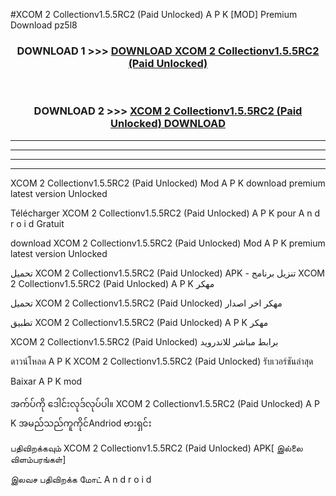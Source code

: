 #XCOM 2 Collectionv1.5.5RC2 (Paid Unlocked) A P K [MOD] Premium Download pz5l8



<div align="center">

<h3>DOWNLOAD 1 >>> <a href="https://teeasianyam.web.app?sq=XCOM 2 Collectionv1.5.5RC2 (Paid Unlocked)">DOWNLOAD XCOM 2 Collectionv1.5.5RC2 (Paid Unlocked) </a></h3><br>

<h3>DOWNLOAD 2 >>> <a href="https://teeasianyam.web.app?sq=XCOM 2 Collectionv1.5.5RC2 (Paid Unlocked) ">XCOM 2 Collectionv1.5.5RC2 (Paid Unlocked)  DOWNLOAD </a></h3>

</div>


----------------------------------------------------------

----------------------------------------------------------

----------------------------------------------------------

----------------------------------------------------------


XCOM 2 Collectionv1.5.5RC2 (Paid Unlocked)  Mod A P K download premium latest version Unlocked

Télécharger XCOM 2 Collectionv1.5.5RC2 (Paid Unlocked)  A P K pour A n d r o i d Gratuit

download XCOM 2 Collectionv1.5.5RC2 (Paid Unlocked)  Mod A P K premium latest version Unlocked

تحميل XCOM 2 Collectionv1.5.5RC2 (Paid Unlocked)  APK - تنزيل برنامج XCOM 2 Collectionv1.5.5RC2 (Paid Unlocked)  A P K مهكر

تحميل XCOM 2 Collectionv1.5.5RC2 (Paid Unlocked)  مهكر اخر اصدار

تطبيق XCOM 2 Collectionv1.5.5RC2 (Paid Unlocked)  A P K مهكر

XCOM 2 Collectionv1.5.5RC2 (Paid Unlocked)  برابط مباشر للاندرويد

ดาวน์โหลด A P K XCOM 2 Collectionv1.5.5RC2 (Paid Unlocked)  รับเวอร์ชันล่าสุด

Baixar A P K mod

အက်ပ်ကို ဒေါင်းလုဒ်လုပ်ပါ။ XCOM 2 Collectionv1.5.5RC2 (Paid Unlocked)  A P K အမည်သည်ကူကိုင်Andriod ဗားရှင်း

பதிவிறக்கவும் XCOM 2 Collectionv1.5.5RC2 (Paid Unlocked)  APK[ இல்லை விளம்பரங்கள்] 
 
இலவச பதிவிறக்க மோட் A n d r o i d



